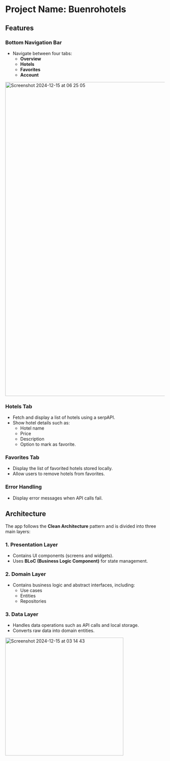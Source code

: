 # Project Name: Buenrohotels

## Features

### Bottom Navigation Bar
- Navigate between four tabs:
  - **Overview**
  - **Hotels**
  - **Favorites**
  - **Account**
<img width="993" alt="Screenshot 2024-12-15 at 06 25 05" src="https://github.com/user-attachments/assets/526e70e7-35fd-450d-85b9-6e8134bacc2b" />



### Hotels Tab
- Fetch and display a list of hotels using a serpAPI.
- Show hotel details such as:
  - Hotel name
  - Price
  - Description
  - Option to mark as favorite.

### Favorites Tab
- Display the list of favorited hotels stored locally.
- Allow users to remove hotels from favorites.

### Error Handling
- Display error messages when API calls fail.

## Architecture
The app follows the **Clean Architecture** pattern and is divided into three main layers:

### 1. Presentation Layer
- Contains UI components (screens and widgets).
- Uses **BLoC (Business Logic Component)** for state management.

### 2. Domain Layer
- Contains business logic and abstract interfaces, including:
  - Use cases
  - Entities
  - Repositories

### 3. Data Layer
- Handles data operations such as API calls and local storage.
- Converts raw data into domain entities.

<img width="373" alt="Screenshot 2024-12-15 at 03 14 43" src="https://github.com/user-attachments/assets/1c45f2d7-e06e-4104-a552-0930708b1587" />




